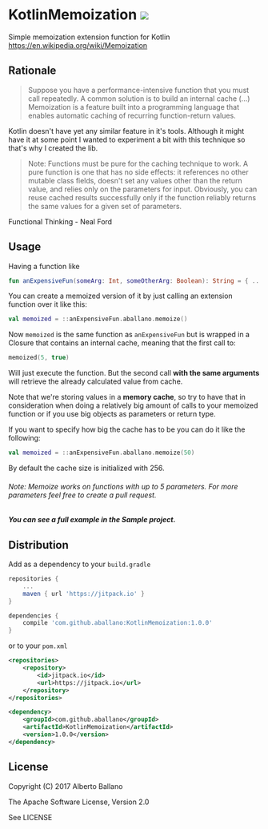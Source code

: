 # KotlinMemoization [![](https://jitpack.io/v/aballano/KotlinMemoization.svg)](https://jitpack.io/#aballano/KotlinMemoization)
Simple memoization extension function for Kotlin https://en.wikipedia.org/wiki/Memoization


## Rationale
> Suppose you have a performance-intensive function that you must call repeatedly. 
A common solution is to build an internal cache (...) Memoization is a feature built into a programming language that enables automatic caching of recurring function-return values.

Kotlin doesn't have yet any similar feature in it's tools. Although it might have it at some point I wanted to experiment a bit with this technique so that's why I created the lib. 

> Note: Functions must be pure for the caching technique to work. A pure function is one that has no side effects: it references no other mutable class fields, doesn't set any values other than the return value, and relies only on the parameters for input.
Obviously, you can reuse cached results successfully only if the function reliably returns the same values for a given set of parameters.

Functional Thinking - Neal Ford

## Usage
Having a function like

```kotlin
fun anExpensiveFun(someArg: Int, someOtherArg: Boolean): String = { ... }
```

You can create a memoized version of it by just calling an extension function over it like this:

```kotlin
val memoized = ::anExpensiveFun.aballano.memoize()
```

Now `memoized` is the same function as `anExpensiveFun` but is wrapped in a Closure that contains an internal cache, meaning that the first call to:
 ```kotlin
memoized(5, true)
```
Will just execute the function. But the second call **with the same arguments** will retrieve the already calculated value from cache.

Note that we're storing values in a **memory cache**, so try to have that in consideration when doing a relatively big amount of calls to your memoized function or if you use big objects as parameters or return type.

If you want to specify how big the cache has to be you can do it like the following:

```kotlin
val memoized = ::anExpensiveFun.aballano.memoize(50)
```
By default the cache size is initialized with 256.

###### Note: Memoize works on functions with up to 5 parameters. For more parameters feel free to create a pull request.
##### You can see a full example in the Sample project.

## Distribution

Add as a dependency to your `build.gradle`
```groovy
repositories {
    ...
    maven { url 'https://jitpack.io' }
}

dependencies {
    compile 'com.github.aballano:KotlinMemoization:1.0.0'
}
```
or to your `pom.xml`

```xml
<repositories>
    <repository>
        <id>jitpack.io</id>
        <url>https://jitpack.io</url>
    </repository>
</repositories>

<dependency>
    <groupId>com.github.aballano</groupId>
    <artifactId>KotlinMemoization</artifactId>
    <version>1.0.0</version>
</dependency>
```

## License

Copyright (C) 2017 Alberto Ballano

The Apache Software License, Version 2.0

See LICENSE
